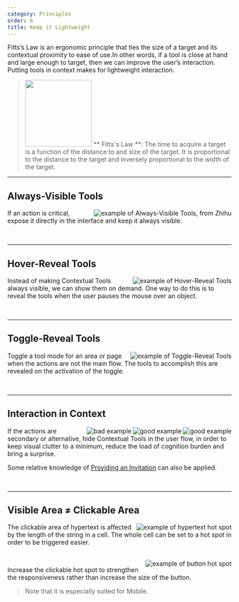 ```yaml
---
category: Principles
order: 6
title: Keep it Lightweight
---
```


Fitts’s Law is an ergonomic principle that ties the size of a target and its contextual proximity to ease of use.In other words, if a tool is close at hand and large enough to target, then we can improve the user’s interaction. Putting tools in context makes for lightweight interaction.


> <img src="https://os.alipayobjects.com/rmsportal/wAcbQmeqTWDqsnu.png" width="150" />
>** Fitts's Law **: The time to acquire a target is a function of the distance to and size of the target. It is proportional to the distance to the target and inversely proportional to the width of the target.

---

## Always-Visible Tools

<img class="preview-img" align="right" alt="example of Always-Visible Tools, from Zhihu" description="Status No.1: A clear clickable area makes it easier to highlight the button on the page.<br>Status No.2: As hovering over the button, the mouse pointer turns into a hand symbol, and the fill colour of the button changes to a dark colour, which provides a clear call to action.<br>Status No.3: The style of the button obviously changes once clicked." src="https://gw.alipayobjects.com/zos/rmsportal/ofpeZpgdrqXcRpTlVXTp.png">

If an action is critical, expose it directly in the interface and keep it always visible.

<br>

---

## Hover-Reveal Tools


<img class="preview-img" align="right" alt="example of Hover-Reveal Tools" description="On mouse hover, the tools are revealed." src="https://gw.alipayobjects.com/zos/rmsportal/XzKWrNfqIMNnIrwWNJYg.png">

Instead of making Contextual Tools always visible, we can show them on demand. One way to do this is to reveal the tools when the user pauses the mouse over an object.

<br>

---

## Toggle-Reveal Tools

<img class="preview-img" align="right" alt="example of Toggle-Reveal Tools" description="The table reveals an input box from the text only when the edit mode is turned on for the area." src="https://gw.alipayobjects.com/zos/rmsportal/iLilpTYKqogBNlwpmVGw.png">

Toggle a tool mode for an area or page when the actions are not the main flow. The tools to accomplish this are revealed on the activation of the toggle.

<br>

---

## Interaction in Context

<img class="preview-img" align="right" alt="good example" description="On mouse hover, the Tooltips are revealed to prompt the user to copy the text." src="https://gw.alipayobjects.com/zos/rmsportal/qdBJSanANPKpqeMyRUPX.png" good>

<img class="preview-img" align="right" alt="good example" description="When highlighted or double-clicked, the text is automatically copied to the clipboard. The system helps automate the user flow and brings a surprise." src="https://gw.alipayobjects.com/zos/rmsportal/FDuQKkLcQdzdTUTgAeQM.png" good>

<img class="preview-img" align="right" alt="bad example" description="The copy icon appears near the copyable text." src="https://gw.alipayobjects.com/zos/rmsportal/XHWinYiDxwwgwYnOxRkS.png" bad>

If the actions are secondary or alternative, hide Contextual Tools in the user flow, in order to keep visual clutter to a minimum, reduce the load of cognition burden and bring a surprise.

Some relative knowledge of [Providing an Invitation](/docs/spec/invitation) can also be applied.

<br>

---

## Visible Area ≠ Clickable Area

<img class="preview-img" align="right" alt="example of hypertext hot spot" description="When hovering on the cell in which the hypertext is positioned, the mouse turns from a cursor to a hand symbol. Click it and jump to another page." src="https://gw.alipayobjects.com/zos/rmsportal/lhOpWlaOzwsuHGxqHgPg.png">

The clickable area of hypertext is affected by the length of the string in a cell. The whole cell can be set to a hot spot in order to be triggered easier.

<br>

<img class="preview-img" align="right" alt="example of button hot spot" description="Move the mouse near the button and activate the hover state." src="https://gw.alipayobjects.com/zos/rmsportal/BlUnqNCHsgUnhnRjMTnX.png">

Increase the clickable hot spot to strengthen the responsiveness rather than increase the size of the button.

> Note that it is especially suited for Mobile.
